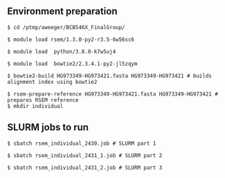 ## Environment preparation
```
$ cd /ptmp/aweeger/BCB546X_FinalGroup/
```
```
$ module load rsem/1.3.0-py2-r3.5-6w56sc6
```
```
$ module load  python/3.8.0-k7w5uj4
```
```
$ module load  bowtie2/2.3.4.1-py2-jl5zqym
```
```
$ bowtie2-build HG973349-HG973421.fasta HG973349-HG973421 # builds alignment index using bowtie2
```
```
$ rsem-prepare-reference HG973349-HG973421.fasta HG973349-HG973421 # prepares RSEM reference 
$ mkdir individual
```

## SLURM jobs to run
```
$ sbatch rsem_individual_2430.job # SLURM part 1
```
```
$ sbatch rsem_individual_2431_1.job # SLURM part 2
```
```
$ sbatch rsem_individual_2431_2.job # SLURM part 3
```